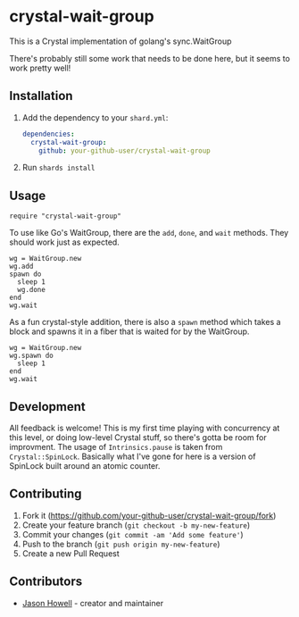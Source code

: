 # crystal-wait-group

This is a Crystal implementation of golang's sync.WaitGroup

There's probably still some work that needs to be done here, but it seems to work pretty well!

## Installation

1. Add the dependency to your `shard.yml`:

   ```yaml
   dependencies:
     crystal-wait-group:
       github: your-github-user/crystal-wait-group
   ```

2. Run `shards install`

## Usage

```crystal
require "crystal-wait-group"
```

To use like Go's WaitGroup, there are the `add`, `done`, and `wait` methods. They should work just as expected.

```
wg = WaitGroup.new
wg.add
spawn do
  sleep 1
  wg.done
end
wg.wait
```

As a fun crystal-style addition, there is also a `spawn` method which takes a block and spawns it in a fiber that is waited for by the WaitGroup.

```
wg = WaitGroup.new
wg.spawn do
  sleep 1
end
wg.wait
```

## Development

All feedback is welcome! This is my first time playing with concurrency at this level, or doing low-level Crystal stuff, so there's gotta be room for improvment. The usage of `Intrinsics.pause` is taken from `Crystal::SpinLock`. Basically what I've gone for here is a version of SpinLock built around an atomic counter.

## Contributing

1. Fork it (<https://github.com/your-github-user/crystal-wait-group/fork>)
2. Create your feature branch (`git checkout -b my-new-feature`)
3. Commit your changes (`git commit -am 'Add some feature'`)
4. Push to the branch (`git push origin my-new-feature`)
5. Create a new Pull Request

## Contributors

- [Jason Howell](https://github.com/your-github-user) - creator and maintainer
